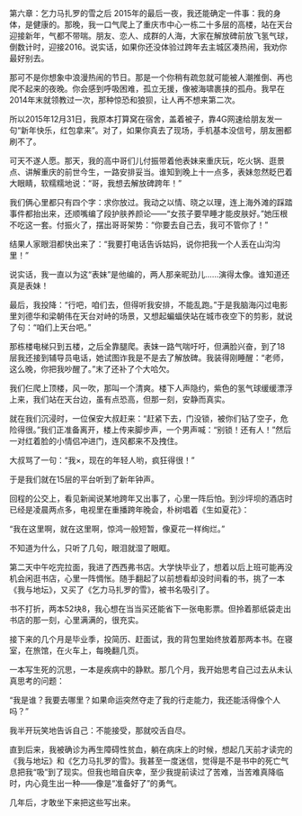 第六章：乞力马扎罗的雪之后
2015年的最后一夜，我还能确定一件事：我的身体，是健康的。那晚，我一口气爬上了重庆市中心一栋二十多层的高楼，站在天台迎接新年，气都不带喘。朋友、恋人、成群的人海，大家在解放碑前放飞氢气球，倒数计时，迎接2016。说实话，如果你还没体验过跨年去主城区凑热闹，我劝你最好别去。

那可不是你想象中浪漫热闹的节日。那是一个你稍有疏忽就可能被人潮推倒、再也爬不起来的夜晚。你会感到呼吸困难，孤立无援，像被海啸裹挟的孤舟。我早在2014年末就领教过一次，那种惊恐和狼狈，让人再不想来第二次。

所以2015年12月31日，我原本打算窝在宿舍，盖着被子，靠4G网速给朋友发一句“新年快乐，红包拿来”。对了，如果你真去了现场，手机基本没信号，朋友圈都刷不了。

可天不遂人愿。那天，我的高中哥们儿付振带着他表妹来重庆玩，吃火锅、逛景点、讲解重庆的前世今生，一路安排妥当。谁知到晚上十一点多，表妹忽然眨巴着大眼睛，软糯糯地说：“哥，我想去解放碑跨年！”

我们俩心里都只有四个字：求你放过。我动之以情、晓之以理，连上海外滩的踩踏事件都抬出来，还顺嘴编了段护肤养颜论——“女孩子要早睡才能皮肤好。”她压根不吃这一套。付振火了，摆出哥哥架势：“你要去自己去，我可不管你了！”

结果人家眼泪都快出来了：“我要打电话告诉姑妈，说你把我一个人丢在山沟沟里！”

说实话，我一直以为这“表妹”是他编的，两人那亲昵劲儿……演得太像。谁知道还真是表妹！

最后，我投降：“行吧，咱们去，但得听我安排，不能乱跑。”于是我脑海闪过电影里刘德华和梁朝伟在天台对峙的场景，又想起蝙蝠侠站在城市夜空下的剪影，就说了句：“咱们上天台吧。”

那栋楼电梯只到五楼，之后全靠腿爬。表妹一路气喘吁吁，但满脸兴奋，到了18层我还接到辅导员电话，她试图诈我是不是去了解放碑。我装得刚睡醒：“老师，这么晚，你把我吵醒了。”末了还补了个大哈欠。

我们仨爬上顶楼，风一吹，那叫一个清爽。楼下人声隐约，紫色的氢气球缓缓漂浮上来，我们站在天台边，虽有点恐高，但那一刻，安静而真实。

就在我们沉浸时，一位保安大叔赶来：“赶紧下去，门没锁，被你们钻了空子，危险得很。”我们正准备离开，楼上传来脚步声，一个男声喊：“别锁！还有人！”然后一对红着脸的小情侣冲进门，连风都来不及拽住。

大叔骂了一句：“我×，现在的年轻人哟，疯狂得很！”

于是我们就在15层的平台听到了新年钟声。

回程的公交上，看见新闻说某地跨年又出事了，心里一阵后怕。到沙坪坝的酒店时已经是凌晨两点多，电视里在重播跨年晚会，朴树唱着《生如夏花》：

“我在这里啊，就在这里啊，惊鸿一般短暂，像夏花一样绚烂。”

不知道为什么，只听了几句，眼泪就湿了眼眶。

第二天中午吃完拉面，我进了西西弗书店。大学快毕业了，想着以后上班可能再没机会闲逛书店，心里一阵惆怅。随手翻起了以前想看却没时间看的书，挑了一本《我与地坛》，又买了《乞力马扎罗的雪》，被书名吸引了。

书不打折，两本52块8，我心想在当当买还能省下一张电影票。但拎着那纸袋走出书店的那一刻，心里满满的，很充实。

接下来的几个月是毕业季，投简历、赶面试，我的背包里始终放着那两本书。在寝室，在旅馆，在火车上，每晚翻几页。

一本写生死的沉思，一本是疾病中的静默。那几个月，我开始思考自己过去从未认真思考的问题：

“我是谁？我要去哪里？如果命运突然夺走了我的行走能力，我还能活得像个人吗？”

我半开玩笑地告诉自己：不能接受，那就咬舌自尽。

直到后来，我被确诊为再生障碍性贫血，躺在病床上的时候，想起几天前才读完的《我与地坛》和《乞力马扎罗的雪》。我甚至一度迷信，觉得是不是书中的死亡气息把我“吸”到了现实。但我也暗自庆幸，至少我提前读过了苦难，当苦难真降临时，内心竟生出一种——像是“准备好了”的勇气。

几年后，才敢坐下来把这些写出来。
